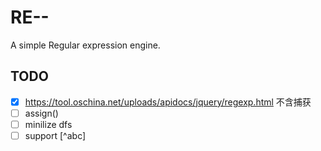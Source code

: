 # RE--
A simple Regular expression engine.



## TODO
- [x] https://tool.oschina.net/uploads/apidocs/jquery/regexp.html 不含捕获
- [ ] assign()
- [ ] minilize dfs
- [ ] support [^abc]
